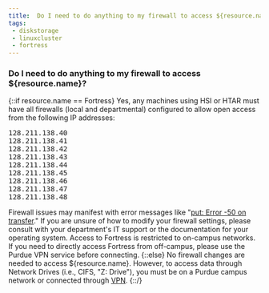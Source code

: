 ```yaml
---
title: 	Do I need to do anything to my firewall to access ${resource.name}?
tags:
 - diskstorage
 - linuxcluster
 - fortress
---
```


### Do I need to do anything to my firewall to access ${resource.name}?

{::if resource.name == Fortress}
Yes, any machines using HSI or HTAR must have all firewalls (local and departmental) configured to allow open access from the following IP addresses: 

<pre>128.211.138.40
128.211.138.41
128.211.138.42
128.211.138.43
128.211.138.44
128.211.138.45
128.211.138.46
128.211.138.47
128.211.138.48
</pre>

Firewall issues may manifest with error messages like "[put: Error -50 on transfer](../../data/puterror)." If you are unsure of how to modify your firewall settings, please consult with your department's IT support or the documentation for your operating system.  Access to Fortress is restricted to on-campus networks.  If you need to directly access Fortress from off-campus, please use the Purdue VPN service before connecting.
{::else}
No firewall changes are needed to access ${resource.name}. However, to access data through Network Drives (i.e., CIFS, "Z: Drive"), you must be on a Purdue campus network or connected through <a href="http://www.itap.purdue.edu/connections/vpn/">VPN</a>.
{::/}

